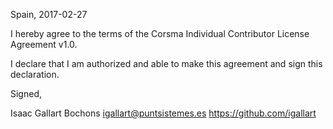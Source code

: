 Spain, 2017-02-27

I hereby agree to the terms of the Corsma Individual Contributor License
Agreement v1.0.

I declare that I am authorized and able to make this agreement and sign this
declaration.

Signed,

Isaac Gallart Bochons igallart@puntsistemes.es https://github.com/igallart
